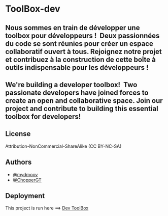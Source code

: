 # ToolBox-dev

## Nous sommes en train de développer une toolbox pour développeurs ! ️ Deux passionnées du code se sont réunies pour créer un espace collaboratif ouvert à tous. Rejoignez notre projet et contribuez à la construction de cette boîte à outils indispensable pour les développeurs !


## We're building a developer toolbox! ️ Two passionate developers have joined forces to create an open and collaborative space. Join our project and contribute to building this essential toolbox for developers!


## License
Attribution-NonCommercial-ShareAlike (CC BY-NC-SA)


## Authors
- [@mydmoov](https://github.com/mydmoov)
- [@ChopperGT](https://github.com/ChopperGT)


## Deployment

This project is run here ==> [Dev ToolBox](https://mydmoov.github.io/ToolBox-dev/)

